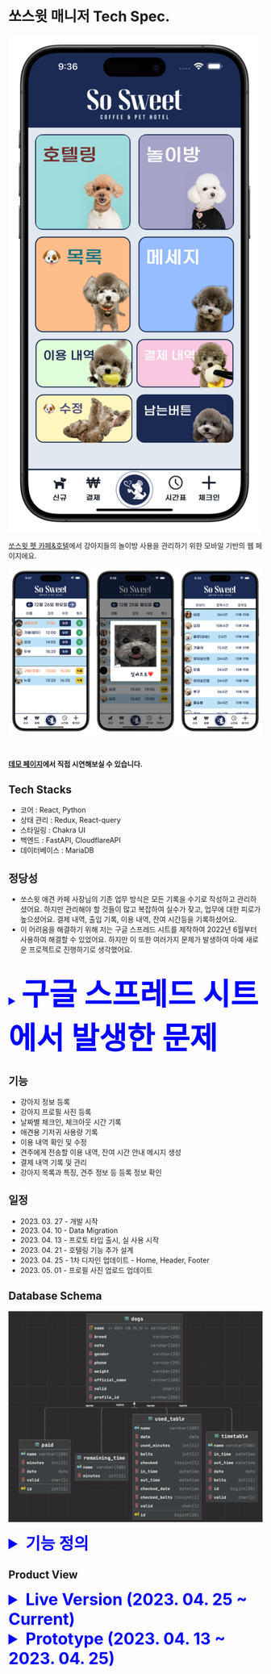 # 쏘스윗 매니저 Tech Spec.

<div style="justify-contnet: center" display='flex'>
  <img src="./images/main-image-1.png" width=500  alt='main-page'/>
</div>

[쏘스윗 펫 카페&호텔](https://www.instagram.com/sosweet_coffee_pet_hotel/)에서 강아지들의 놀이방 사용을 관리하기 위한 모바일 기반의 웹 페이지에요.

![main-image-2.png](./images/main-image-2.png)

<br />  

__[데모 페이지](http://211.250.82.235:55500/)에서 직접 시연해보실 수 있습니다.__  

## Tech Stacks
- 코어 : React, Python
- 상태 관리 : Redux, React-query
- 스타일링 : Chakra UI
- 백엔드 : FastAPI, CloudflareAPI
- 데이터베이스 : MariaDB

## 정당성

- 쏘스윗 애견 카페 사장님의 기존 업무 방식은 모든 기록을 수기로 작성하고 관리하셨어요. 하지만 관리해야 할 것들이 많고 복잡하여 실수가 잦고, 
업무에 대한 피로가 높으셨어요. 결제 내역, 출입 기록, 이용 내역, 잔여 시간등을 기록하셨어요.
- 이 어려움을 해결하기 위해 저는 구글 스프레드 시트를 제작하여 2022년 6월부터 사용하여 해결할 수 있었어요.
  하지만 이 또한 여러가지 문제가 발생하여 아예 새로운 프로젝트로 진행하기로 생각했어요.

<br/>
<details>
<summary style='font-size: 24px !important; font-weight: bold; color: blue; cursor: pointer'><span style="font-size:250%">구글 스프레드 시트에서 발생한 문제</span></summary>

### 기존의 쏘스윗 매니저의 한계

### 스프레드 시트 설계

- 스프레드 시트에서 HH:MM 형식의 Duration을 다루려면 빌트인으로 제공되는 형식과 함수로는 사용이 불가하여, 이에 관한 함수를 사용자 작성 함수(script)로 개발하여 적용
- 고객에게 보낼 사용 내역 메세지를 자동으로 생성하여 주는 코드(IPython, Google Colaboratory) 개발
- 연두색은 사용자의 입력이 허용되는 부분, 분홍색은 입력이 허용되지 않는 부분으로 사용자의 입력에 대한 계산 결과값을 보여주는 부분.
- 2022년 6월 개발 완료 후 사용 시작

<details>
<summary style='font-size: xx-large; font-weight: bold; color: blue; cursor: pointer'>기존의 쏘스윗 매니저 보기</summary>

#### 개발 내역

![Untitled](./images/Untitled.png)

#### 월별 사용 시트

![Untitled](./images/Untitled-1.png)

#### 시간 계산기

![Untitled](./images/Untitled-2.png)

#### 데이터베이스 시트

![Untitled](./images/Untitled-3.png)

#### 사용 시간 시트

![Untitled](./images/Untitled-4.png)

#### 남은 시간 시트

![Untitled](./images/Untitled-5.png)

#### 결제 내역

![Untitled](./images/Untitled-6.png)

### 이슈 사항

![Untitled](./images/Untitled-7.png)

- Custom 함수를 적용한 부분들이 작동하지 않으면서 연쇄적으로 다른 곳까지 영향을 미치기 시작함.
- Loading… 으로 표기되며 사용자 작성 함수(script)의 실행 결과를 기다리고 있으나, 구글의 스크립트 서버에서 실행에 대한 요청이 누락되어 결과를 얻지 못 함.
- 사용 시간(분)에 종속된 셀들이 'Loading….'을 받아 NaN(Not a Number)를 나타내어 다른 곳에 영향을 미침

![Untitled](./images/Untitled-8.png)

![Untitled](./images/Untitled-9.png)

![Untitled](./images/Untitled-10.png)

</details>
</details>

## 기능

- 강아지 정보 등록
- 강아지 프로필 사진 등록
- 날짜별 체크인, 체크아웃 시간 기록
- 애견용 기저귀 사용량 기록
- 이용 내역 확인 및 수정
- 견주에게 전송할 이용 내역, 잔여 시간 안내 메시지 생성
- 결제 내역 기록 및 관리
- 강아지 목록과 특징, 견주 정보 등 등록 정보 확인

## 일정

- 2023\. 03. 27 - 개발 시작
- 2023\. 04. 10 - Data Migration
- 2023\. 04. 13 - 프로토 타입 출시, 실 사용 시작
- 2023\. 04. 21 - 호텔링 기능 추가 설계
- 2023\. 04. 25 - 1차 디자인 업데이트 - Home, Header, Footer
- 2023\. 05. 01 - 프로필 사진 업로드 업데이트

## Database Schema

![Untitled](./images/Untitled-19.png)

<details>
<summary style='font-size: xx-large; font-weight: bold; color: blue; cursor: pointer'>기능 정의</summary>


### 0. 남은 시간

- 기존에 사용하던 스프레드 시트에서 이관해온 잔여 시간 데이터

### 1. 강아지 등록 정보

- 이름
- 견종
- 특이사항
- 성별
- 견주 전화번호
- 몸무게
- 사용 내역 메세지 생성에 사용될 강아지 이름
- 삭제 여부
- 프로필 사진 API ID

### > 2. 결제 내역

- 이름
- 결제시간(분)
- 결제일
- 삭제 여부

### 3. 시간표

- 이름
- 체크인 시간
- 체크아웃 시간
- 이용 날짜
- 기저귀 사용량
- 삭제 여부

### 4. 사용 내역

- 이름
- 이용 날짜
- 이용 시간
- 기저귀 사용량
- 고객에게 사용 내역 메세지 전송 여부
- 체크인 시간
- 체크아웃 시간
- 메세지 전송일
- 기저귀 결제 여부
- 삭제 여부
</details>

## Product View

<details>
<summary style='font-size: xx-large; font-weight: bold; color: blue; cursor: pointer'>
Live Version (2023. 04. 25 ~ Current)
</summary>

### 홈화면

![Simulator Screenshot - iPhone 14 Pro Max - 2023-05-30 at 14.31.png](./images/Simulator_Screenshot_-_iPhone_14_Pro_Max_-_2023-05-30_at_14.31.png)

### 당겨서 새로고침

![스크린샷 2023-05-30 오후 2.37.png](./images/pull-to-refresh.png)

### 시간표

![Group 53.png](./images/Group_53.png)

![Group 54.png](./images/Group_54.png)

### 강아지 목록

![Group 55.png](./images/Group_55.png)

### 놀이방 이용 내역 전송

![Group 56.png](./images/Group_56.png)

### 메세지 예시

![KakaoTalk_Snapshot_20230530_144000.png](./images/KakaoTalk_Snapshot_20230530_144000.png)

### 강아지 등록 정보 수정

![Group 57.png](./images/Group_57.png)

![Group 58.png](./images/Group_58.png)

### 결제 내역

![Simulator Screenshot - iPhone 14 Pro Max - 2023-05-30 at 14.41 (1).png](./images/Simulator_Screenshot_-_iPhone_14_Pro_Max_-_2023-05-30_at_14.41_(1).png)

### 놀이방 이용 내역

![Simulator Screenshot - iPhone 14 Pro Max - 2023-05-30 at 14.41.png](./images/Simulator_Screenshot_-_iPhone_14_Pro_Max_-_2023-05-30_at_14.41.png)
</details>

<details>
<summary style='font-size: xx-large; font-weight: bold; color: blue; cursor: pointer'>
Prototype (2023. 04. 13 ~ 2023. 04. 25)
</summary>

### 1. 시간표

![Untitled](./images/Untitled-20.png)

![Untitled](./images/Untitled-21.png)

![Untitled](./images/Untitled-22.png)

### 2. 내역

### 2-1. 이용시간 계산

![Untitled](./images/Untitled-23.png)

![Untitled](./images/Untitled-24.png)

### 2-2. 이용 내역

![Untitled](./images/Untitled-25.png)

### 2-3. 결제 내역

![Untitled](./images/Untitled-26.png)

### 2-4. 댕댕이 목록

![Untitled](./images/Untitled-27.png)
</details>
